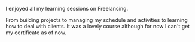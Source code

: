 I enjoyed all my learning sessions on Freelancing.

From building projects to managing my schedule and activities to learning how to deal with clients. It was a lovely course although for now I can't get my certificate as of now.

